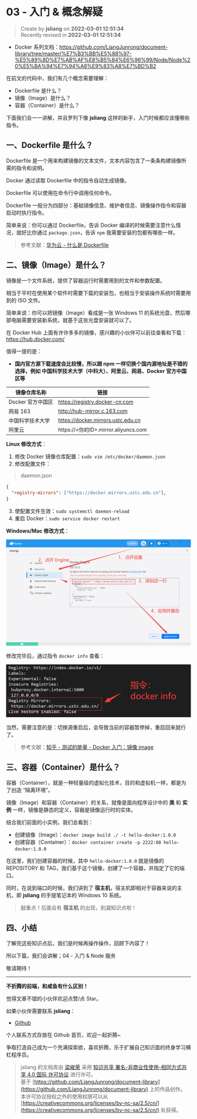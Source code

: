 03 - 入门 & 概念解疑
===

> Create by **jsliang** on **2022-03-01 12:51:34**  
> Recently revised in **2022-03-01 12:51:34**

* Docker 系列文档：https://github.com/LiangJunrong/document-library/tree/master/%E7%B3%BB%E5%88%97-%E5%89%8D%E7%AB%AF%E8%B5%84%E6%96%99/Node/Node%20%E5%BA%94%E7%94%A8%E9%83%A8%E7%BD%B2

在前文的代码中，我们有几个概念需要理解：

* Dockerfile 是什么？
* 镜像（Image）是什么？
* 容器（Container）是什么？

下面我们会一一讲解，并且罗列下像 **jsliang** 这样的新手，入门时候都应该懂哪些指令。

## 一、Dockerfile 是什么？

Dockerfile 是一个用来构建镜像的文本文件，文本内容包含了一条条构建镜像所需的指令和说明。

Docker 通过读取 Dockerfile 中的指令自动生成镜像。

Dockerfile 可以使用在命令行中调用任何命令。

Dockerfile 一般分为四部分：基础镜像信息、维护者信息、镜像操作指令和容器启动时执行指令。

简单来说：你可以通过 Dockerfile，告诉 Docker 编译的时候需要注意什么情况，就好比你通过 `package.json`，告诉 `npm` 我需要安装的包都有哪些一样。

> 参考文献：[华为云 - 什么是 Dockerfile](https://www.huaweicloud.com/zhishi/edu-arc-yys28.html)

## 二、镜像（Image）是什么？

镜像是一个文件系统，提供了容器运行时需要用到的文件和参数配置。

相当于平时在使用某个软件时需要下载的安装包，也相当于安装操作系统时需要用到的 ISO 文件。

简单来说：你可以把镜像（Image）看成是一张 Windows 11 的系统光盘，然后哪部电脑需要安装新系统，就基于这张光盘安装就可以了。

在 Docker Hub 上面有许许多多的镜像，感兴趣的小伙伴可以前往查看和下载：https://hub.docker.com/

值得一提的是：

* **国内官方源下载速度会比较慢，所以跟 npm 一样切换个国内源地址是不错的选择，例如 中国科学技术大学（中科大）、阿里云、网易、Docker 官方中国区等**

| 镜像仓库名称 | 链接 |
| --- | --- |
| Docker 官方中国区 | https://registry.docker-cn.com |
| 网易 163 | http://hub-mirror.c.163.com |
| 中国科学技术大学 | https://docker.mirrors.ustc.edu.cn |
| 阿里云 | https://<你的ID>.mirror.aliyuncs.com |

**Linux 修改方式**：

1. 修改 Docker 镜像仓库配置：`sudo vim /etc/docker/daemon.json`
2. 修改配置文件：

> daemon.json

```json
{
  "registry-mirrors": ["https://docker.mirrors.ustc.edu.cn"],
}
```

3. 使配置文件生效：`sudo systemctl daemon-reload` 
4. 重启 Docker：`sudo service docker restart`

**Windows/Mac 修改方式**：

![图](./img/Docker-demo-05.png)

修改完毕后，通过指令 `docker info` 查看：

![图](./img/Docker-demo-06.png)

当然，需要注意的是：切换源重启后，会导致当前的容器暂停掉，重启回来就行了。

> 参考文献：[知乎 - 测试的能量 - Docker 入门：镜像 image](https://zhuanlan.zhihu.com/p/144355897)

## 三、容器（Container）是什么？

容器（Container），就是一种轻量级的虚拟化技术，目的和虚拟机一样，都是为了创造 “隔离环境”。

镜像（Image）和容器（Container）的关系，就像是面向程序设计中的 **类** 和 **实例** 一样，镜像是静态的定义，容器是镜像运行时的实体。

结合我们前面的小实例，我们会看到：

* 创建镜像（Image）：`docker image build ./ -t hello-docker:1.0.0`
* 创建容器（Container）：`docker container create -p 2222:80 hello-docker:1.0.0`

在这里，我们创建容器的时候，其中 `hello-docker:1.0.0` 就是镜像的 REPOSITORY 和 TAG，我们基于这个镜像，创建了一个容器，并指定了它的端口。

同时，在说到端口的时候，我们讲到了 **宿主机**，宿主机即相对于容器来说的主机，即 **jsliang** 的手提笔记本的 Windows 10 系统。

> 敲重点！后面会有 **宿主机** 的出现，别漏知识点啦！

## 四、小结

了解完这些知识点后，我们是时候再操作操作，回顾下内容了！

所以下篇，我们会讲解；04 - 入门 & Node 服务

敬请期待！

---

**不折腾的前端，和咸鱼有什么区别！**

觉得文章不错的小伙伴欢迎点赞/点 Star。

如果小伙伴需要联系 **jsliang**：

* [Github](https://github.com/LiangJunrong/document-library)

个人联系方式存放在 Github 首页，欢迎一起折腾~

争取打造自己成为一个充满探索欲，喜欢折腾，乐于扩展自己知识面的终身学习横杠程序员。

> jsliang 的文档库由 [梁峻荣](https://github.com/LiangJunrong) 采用 [知识共享 署名-非商业性使用-相同方式共享 4.0 国际 许可协议](http://creativecommons.org/licenses/by-nc-sa/4.0/) 进行许可。<br/>基于 [https://github.com/LiangJunrong/document-library](https://github.com/LiangJunrong/document-library) 上的作品创作。<br/>本许可协议授权之外的使用权限可以从 [https://creativecommons.org/licenses/by-nc-sa/2.5/cn/](https://creativecommons.org/licenses/by-nc-sa/2.5/cn/) 处获得。
